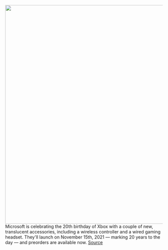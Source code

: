 <img src='https://cdn.vox-cdn.com/thumbor/HYaAN3FSQxI6s1yGWTU4eAuVk8A=/0x0:1165x777/1200x800/filters:focal(490x296:676x482)/cdn.vox-cdn.com/uploads/chorus_image/image/69964037/xbox20thbirthday.0.jpg' width='700px' /><br/>
Microsoft is celebrating the 20th birthday of Xbox with a couple of new, translucent accessories, including a wireless controller and a wired gaming headset. They'll launch on November 15th, 2021 — marking 20 years to the day — and preorders are available now.
<a href='https://www.theverge.com/2021/10/7/22714394/microsoft-xbox-20th-anniversary-controller-headset-design-preorder-date'> Source <a/>
